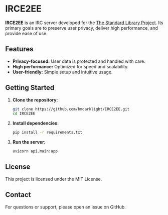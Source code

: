# IRCE2EE

**IRCE2EE** is an IRC server developed for the [The Standard Library Project](https://stdlib.nl/). Its primary goals are to preserve user privacy, deliver high performance, and provide ease of use.

## Features

- **Privacy-focused:** User data is protected and handled with care.
- **High performance:** Optimized for speed and scalability.
- **User-friendly:** Simple setup and intuitive usage.

## Getting Started

1. **Clone the repository:**
    ```bash
    git clone https://github.com/bmdarklight/IRCE2EE.git
    cd IRCE2EE
    ```
2. **Install dependencies:**
    ```bash
    pip install -r requirements.txt
    ```
3. **Run the server:**
    ```bash
    uvicorn api.main:app
    ```

## License

This project is licensed under the MIT License.

## Contact

For questions or support, please open an issue on GitHub.
